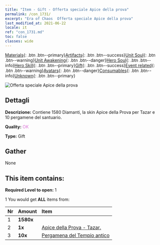 ```yaml
---
title: "Item - Gift - Offerta speciale Apice della prova"
permalink: /con_1731/
excerpt: "Era of Chaos  Offerta speciale Apice della prova"
last_modified_at: 2021-06-22
locale: it
ref: "con_1731.md"
toc: false
classes: wide
---
```

 [Materials](/ItemsIT/){: .btn .btn--primary}[Artifacts](/ItemsIT/Artifacts/){: .btn .btn--success}[Unit Soul](/ItemsIT/UnitSoul/){: .btn .btn--warning}[Unit Awakening](/ItemsIT/UnitAwakening/){: .btn .btn--danger}[Hero Soul](/ItemsIT/HeroSoul/){: .btn .btn--info}[Hero Skill](/ItemsIT/HeroSkill/){: .btn .btn--primary}[Gift](/ItemsIT/Gift/){: .btn .btn--success}[Event related](/ItemsIT/Events/){: .btn .btn--warning}[Avatars](/ItemsIT/Avatars/){: .btn .btn--danger}[Consumables](/ItemsIT/Consumables/){: .btn .btn--info}[Unknown](/ItemsIT/Unknown/){: .btn .btn--primary}

 ![Offerta speciale Apice della prova](/images/t/i_907347.png)

## Dettagli
 **Descrizione:** Contiene 1580 Diamanti, la skin Apice della Prova per Tazar e 10 pergamene del santuario.

 **Quality:** <span style="color: #DA70D6">OK</span>

 **Type:** Gift

## Gather

  None

## This item contains:

 **Required Level to open:** 1

 1 You would get **ALL** items  from:

  | Nr | Amount |     Item    |
  |:---|:-------|:------------|
  | 1 |  **1580x** | <i class="fas fa-gem"/> |  | 
  | 2 |  **1x** | [Apice della Prova - Tazar.](/ItemsIT/con_1078/) |  | 
  | 3 |  **10x** | [Pergamena del Tempio antico](/ItemsIT/con_697/) |  | 
